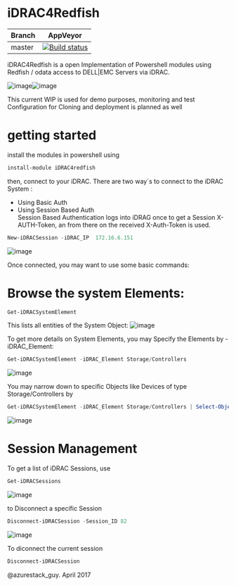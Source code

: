 # iDRAC4Redfish
| Branch | AppVeyor |
| ------ | -------- |
| master | [![Build status](https://ci.appveyor.com/api/projects/status/7ft0dny2738lli8s/branch/master?svg=true)](https://ci.appveyor.com/project/bottkars/idrac4redfish)

iDRAC4Redfish is a open Implementation of Powershell modules using Redfish / odata access to DELL|EMC Servers via iDRAC.

![image](https://cloud.githubusercontent.com/assets/8255007/24893639/317f771e-1e85-11e7-807f-9afcc484ad3a.png)![image](https://cloud.githubusercontent.com/assets/8255007/24893670/7d10c714-1e85-11e7-959d-faf7243605a1.png)


This current WIP is used for demo purposes, monitoring and test
Configuration for Cloning and deployment is planned as well

# getting started
install the modules in powershell using 
```Powershell
install-module iDRAC4redfish
```

then, connect to your iDRAC. There are two way´s to connect to the iDRAC System :
* Using Basic Auth 
* Using Session Based Auth  
Session Based Authentication logs into iDRAG once to get a Session X-AUTH-Token, an from there on the received X-Auth-Token is used. 

```Powershell
New-iDRACSession -iDRAC_IP  172.16.6.151
```
![image](https://cloud.githubusercontent.com/assets/8255007/24998506/a256f0d2-203a-11e7-85d5-7185d712e599.png)

Once connected, you may want to use some basic commands:
# Browse the system Elements:

```Powershell
Get-iDRACSystemElement
```
This lists all entities of the System Object:
![image](https://cloud.githubusercontent.com/assets/8255007/24998676/3e90086c-203b-11e7-895c-fa0863d08ca4.png)

To get more details on System Elements, you may Specify the Elements by -iDRAC_Element:
```Powershell
Get-iDRACSystemElement -iDRAC_Element Storage/Controllers
```  

![image](https://cloud.githubusercontent.com/assets/8255007/24998761/899e6380-203b-11e7-86af-e9b34ba8acab.png)

You may narrow down to specific Objects like Devices of type Storage/Controllers by
```Powershell
Get-iDRACSystemElement -iDRAC_Element Storage/Controllers | Select-Object -ExpandProperty Devices
```

![image](https://cloud.githubusercontent.com/assets/8255007/24998900/eccf2296-203b-11e7-929b-f166fc9afc35.png)

# Session Management
To get a list of iDRAC Sessions, use
```Powershell
Get-iDRACSessions
```
![image](https://cloud.githubusercontent.com/assets/8255007/25011629/515984c2-206e-11e7-9c2d-b29971adb9c7.png)

to Disconnect a specific Session

```Powershell
Disconnect-iDRACSession -Session_ID 82
```
![image](https://cloud.githubusercontent.com/assets/8255007/25011729/aa453572-206e-11e7-9555-557966f4a722.png)

To diconnect the current session

```Powershell
Disconnect-iDRACSession
```

@azurestack_guy. April 2017
